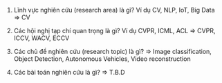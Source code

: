 1. Lĩnh vực nghiên cứu (research area) là gì? Ví dụ CV, NLP, IoT, Big Data
=> CV

2. Các hội nghị tạp chí quan trọng là gì? Ví dụ CVPR, ICML, ACL
=> CVPR, ICCV, WACV, ECCV

3. Các chủ đề nghiên cứu (research topic) là gì?
=> Image classification, Object Detection, Autonomous Vehicles, Video reconstruction

4. Các bài toán nghiên cứu là gì?
=> T.B.D

